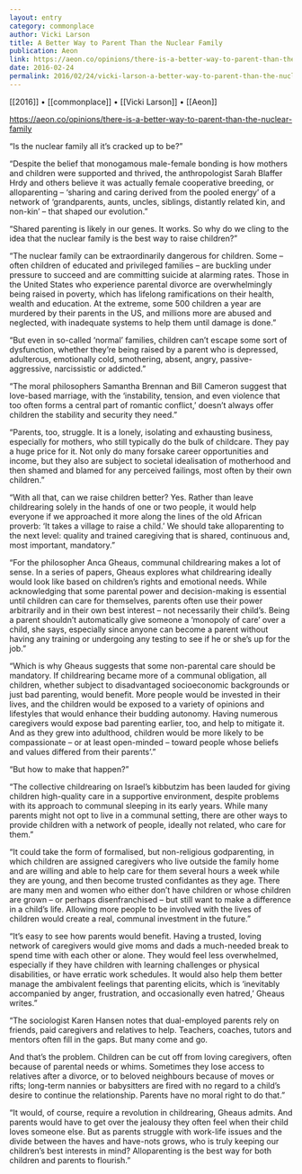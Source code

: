 ```yaml
---
layout: entry
category: commonplace
author: Vicki Larson
title: A Better Way to Parent Than the Nuclear Family
publication: Aeon
link: https://aeon.co/opinions/there-is-a-better-way-to-parent-than-the-nuclear-family
date: 2016-02-24
permalink: 2016/02/24/vicki-larson-a-better-way-to-parent-than-the-nuclear-family
---
```


[[2016]] • [[commonplace]] • [[Vicki Larson]] • [[Aeon]]

https://aeon.co/opinions/there-is-a-better-way-to-parent-than-the-nuclear-family

“Is the nuclear family all it’s cracked up to be?”

“Despite the belief that monogamous male-female bonding is how mothers and children were supported and thrived, the anthropologist Sarah Blaffer Hrdy and others believe it was actually female cooperative breeding, or alloparenting – ‘sharing and caring derived from the pooled energy’ of a network of ‘grandparents, aunts, uncles, siblings, distantly related kin, and non-kin’ – that shaped our evolution.”

“Shared parenting is likely in our genes. It works. So why do we cling to the idea that the nuclear family is the best way to raise children?”

“The nuclear family can be extraordinarily dangerous for children. Some – often children of educated and privileged families – are buckling under pressure to succeed and are committing suicide at alarming rates. Those in the United States who experience parental divorce are overwhelmingly being raised in poverty, which has lifelong ramifications on their health, wealth and education. At the extreme, some 500 children a year are murdered by their parents in the US, and millions more are abused and neglected, with inadequate systems to help them until damage is done.”

“But even in so-called ‘normal’ families, children can’t escape some sort of dysfunction, whether they’re being raised by a parent who is depressed, adulterous, emotionally cold, smothering, absent, angry, passive-aggressive, narcissistic or addicted.”

“The moral philosophers Samantha Brennan and Bill Cameron suggest that love-based marriage, with the ‘instability, tension, and even violence that too often forms a central part of romantic conflict,’ doesn’t always offer children the stability and security they need.”

“Parents, too, struggle. It is a lonely, isolating and exhausting business, especially for mothers, who still typically do the bulk of childcare. They pay a huge price for it. Not only do many forsake career opportunities and income, but they also are subject to societal idealisation of motherhood and then shamed and blamed for any perceived failings, most often by their own children.”

“With all that, can we raise children better? Yes. Rather than leave childrearing solely in the hands of one or two people, it would help everyone if we approached it more along the lines of the old African proverb: ‘It takes a village to raise a child.’ We should take alloparenting to the next level: quality and trained caregiving that is shared, continuous and, most important, mandatory.”

“For the philosopher Anca Gheaus, communal childrearing makes a lot of sense. In a series of papers, Gheaus explores what childrearing ideally would look like based on children’s rights and emotional needs. While acknowledging that some parental power and decision-making is essential until children can care for themselves, parents often use their power arbitrarily and in their own best interest – not necessarily their child’s. Being a parent shouldn’t automatically give someone a ‘monopoly of care’ over a child, she says, especially since anyone can become a parent without having any training or undergoing any testing to see if he or she’s up for the job.”

“Which is why Gheaus suggests that some non-parental care should be mandatory. If childrearing became more of a communal obligation, all children, whether subject to disadvantaged socioeconomic backgrounds or just bad parenting, would benefit. More people would be invested in their lives, and the children would be exposed to a variety of opinions and lifestyles that would enhance their budding autonomy. Having numerous caregivers would expose bad parenting earlier, too, and help to mitigate it. And as they grew into adulthood, children would be more likely to be compassionate – or at least open-minded – toward people whose beliefs and values differed from their parents’.”

“But how to make that happen?”

“The collective childrearing on Israel’s kibbutzim has been lauded for giving children high-quality care in a supportive environment, despite problems with its approach to communal sleeping in its early years. While many parents might not opt to live in a communal setting, there are other ways to provide children with a network of people, ideally not related, who care for them.”

“It could take the form of formalised, but non-religious godparenting, in which children are assigned caregivers who live outside the family home and are willing and able to help care for them several hours a week while they are young, and then become trusted confidantes as they age. There are many men and women who either don’t have children or whose children are grown – or perhaps disenfranchised – but still want to make a difference in a child’s life. Allowing more people to be involved with the lives of children would create a real, communal investment in the future.”

“It’s easy to see how parents would benefit. Having a trusted, loving network of caregivers would give moms and dads a much-needed break to spend time with each other or alone. They would feel less overwhelmed, especially if they have children with learning challenges or physical disabilities, or have erratic work schedules. It would also help them better manage the ambivalent feelings that parenting elicits, which is ‘inevitably accompanied by anger, frustration, and occasionally even hatred,’ Gheaus writes.”

“The sociologist Karen Hansen notes that dual-employed parents rely on friends, paid caregivers and relatives to help. Teachers, coaches, tutors and mentors often fill in the gaps. But many come and go.

And that’s the problem. Children can be cut off from loving caregivers, often because of parental needs or whims. Sometimes they lose access to relatives after a divorce, or to beloved neighbours because of moves or rifts; long-term nannies or babysitters are fired with no regard to a child’s desire to continue the relationship. Parents have no moral right to do that.”

“It would, of course, require a revolution in childrearing, Gheaus admits. And parents would have to get over the jealousy they often feel when their child loves someone else. But as parents struggle with work-life issues and the divide between the haves and have-nots grows, who is truly keeping our children’s best interests in mind? Alloparenting is the best way for both children and parents to flourish.”